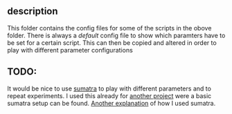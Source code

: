 
description
-----------

This folder contains the config files for some of the scripts in the obove folder. There is always a *default* config file to show which paramters have to be set for a certain script. This can then be copied and altered in order to play with different parameter configurations

TODO:
-----

It would be nice to use [sumatra](http://neuralensemble.org/trac/sumatra/) to play with different parameters and to repeat experiments. I used this already for [another project](https://github.com/dedan/runs-gensim) were a basic sumatra setup can be found. [Another explanation](https://github.com/dedan/runs-gensim/blob/master/HOWTO.md) of how I used sumatra.